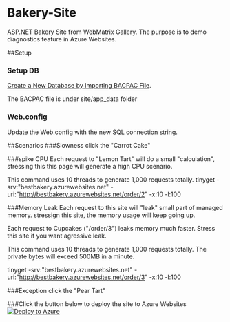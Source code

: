 # Bakery-Site
ASP.NET Bakery Site from WebMatrix Gallery. The purpose is to demo diagnostics feature in Azure Websites.

##Setup
### Setup DB
[Create a New Database by Importing BACPAC File](http://msdn.microsoft.com/en-us/library/azure/hh335292.aspx).

The BACPAC file is under site/app_data folder
### Web.config
Update the Web.config with the new SQL connection string.

##Scenarios
###Slowness
click the "Carrot Cake"

###spike CPU
Each request to "Lemon Tart" will do a small "calculation", stressing this this page will generate a high CPU scenario.

This command uses 10 threads to generate 1,000 requests totally.
tinyget -srv:"bestbakery.azurewebsites.net"
        -uri:"http://bestbakery.azurewebsites.net/order/2"
        -x:10 -l:100

###Memory Leak
Each request to this site will "leak" small part of managed memory. stressign this site, the memory usage will keep going up.

Each request to Cupcakes ("/order/3") leaks memory much faster. Stress this site if you want agressive leak.

This command uses 10 threads to generate 1,000 requests totally. The private bytes will exceed 500MB in a minute.

tinyget -srv:"bestbakery.azurewebsites.net"
        -uri:"http://bestbakery.azurewebsites.net/order/3"
        -x:10 -l:100


###Exception
click the "Pear Tart"

###Click the button below to deploy the site to Azure Websites
[![Deploy to Azure](http://azuredeploy.net/deploybutton.png)](https://azuredeploy.net/)

